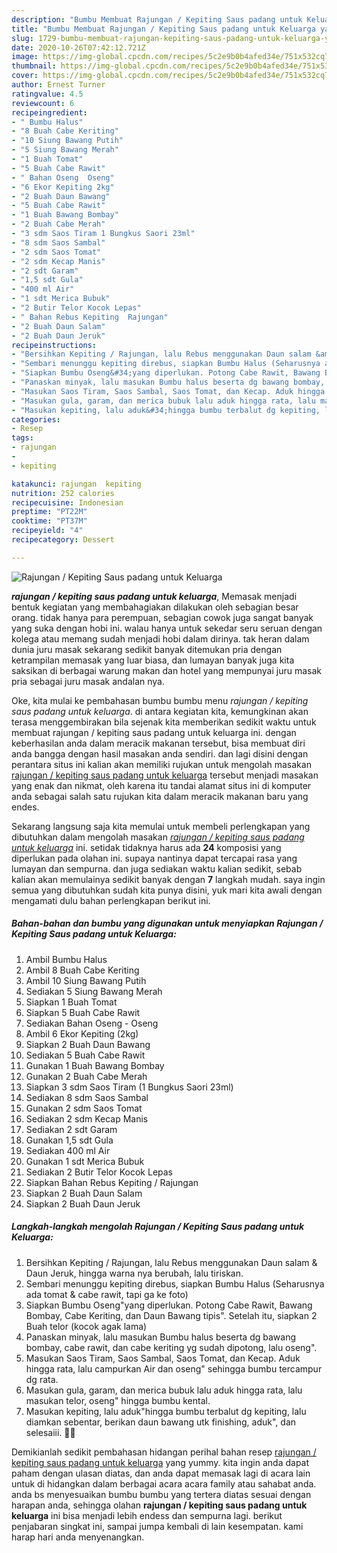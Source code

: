```yaml
---
description: "Bumbu Membuat Rajungan / Kepiting Saus padang untuk Keluarga yang Sempurna"
title: "Bumbu Membuat Rajungan / Kepiting Saus padang untuk Keluarga yang Sempurna"
slug: 1729-bumbu-membuat-rajungan-kepiting-saus-padang-untuk-keluarga-yang-sempurna
date: 2020-10-26T07:42:12.721Z
image: https://img-global.cpcdn.com/recipes/5c2e9b0b4afed34e/751x532cq70/rajungan-kepiting-saus-padang-untuk-keluarga-foto-resep-utama.jpg
thumbnail: https://img-global.cpcdn.com/recipes/5c2e9b0b4afed34e/751x532cq70/rajungan-kepiting-saus-padang-untuk-keluarga-foto-resep-utama.jpg
cover: https://img-global.cpcdn.com/recipes/5c2e9b0b4afed34e/751x532cq70/rajungan-kepiting-saus-padang-untuk-keluarga-foto-resep-utama.jpg
author: Ernest Turner
ratingvalue: 4.5
reviewcount: 6
recipeingredient:
- " Bumbu Halus"
- "8 Buah Cabe Keriting"
- "10 Siung Bawang Putih"
- "5 Siung Bawang Merah"
- "1 Buah Tomat"
- "5 Buah Cabe Rawit"
- " Bahan Oseng  Oseng"
- "6 Ekor Kepiting 2kg"
- "2 Buah Daun Bawang"
- "5 Buah Cabe Rawit"
- "1 Buah Bawang Bombay"
- "2 Buah Cabe Merah"
- "3 sdm Saos Tiram 1 Bungkus Saori 23ml"
- "8 sdm Saos Sambal"
- "2 sdm Saos Tomat"
- "2 sdm Kecap Manis"
- "2 sdt Garam"
- "1,5 sdt Gula"
- "400 ml Air"
- "1 sdt Merica Bubuk"
- "2 Butir Telor Kocok Lepas"
- " Bahan Rebus Kepiting  Rajungan"
- "2 Buah Daun Salam"
- "2 Buah Daun Jeruk"
recipeinstructions:
- "Bersihkan Kepiting / Rajungan, lalu Rebus menggunakan Daun salam &amp; Daun Jeruk, hingga warna nya berubah, lalu tiriskan."
- "Sembari menunggu kepiting direbus, siapkan Bumbu Halus (Seharusnya ada tomat &amp; cabe rawit, tapi ga ke foto)"
- "Siapkan Bumbu Oseng&#34;yang diperlukan. Potong Cabe Rawit, Bawang Bombay, Cabe Keriting, dan Daun Bawang tipis&#34;. Setelah itu, siapkan 2 Buah telor (kocok agak lama)"
- "Panaskan minyak, lalu masukan Bumbu halus beserta dg bawang bombay, cabe rawit, dan cabe keriting yg sudah dipotong, lalu oseng&#34;."
- "Masukan Saos Tiram, Saos Sambal, Saos Tomat, dan Kecap. Aduk hingga rata, lalu campurkan Air dan oseng&#34; sehingga bumbu tercampur dg rata."
- "Masukan gula, garam, dan merica bubuk lalu aduk hingga rata, lalu masukan telor, oseng&#34; hingga bumbu kental."
- "Masukan kepiting, lalu aduk&#34;hingga bumbu terbalut dg kepiting, lalu diamkan sebentar, berikan daun bawang utk finishing, aduk&#34;, dan selesaiii. 🤗🤗"
categories:
- Resep
tags:
- rajungan
- 
- kepiting

katakunci: rajungan  kepiting 
nutrition: 252 calories
recipecuisine: Indonesian
preptime: "PT22M"
cooktime: "PT37M"
recipeyield: "4"
recipecategory: Dessert

---
```



![Rajungan / Kepiting Saus padang untuk Keluarga](https://img-global.cpcdn.com/recipes/5c2e9b0b4afed34e/751x532cq70/rajungan-kepiting-saus-padang-untuk-keluarga-foto-resep-utama.jpg)

<b><i>rajungan / kepiting saus padang untuk keluarga</i></b>, Memasak menjadi bentuk kegiatan yang membahagiakan dilakukan oleh sebagian besar orang. tidak hanya para perempuan, sebagian cowok juga sangat banyak yang suka dengan hobi ini. walau hanya untuk sekedar seru seruan dengan kolega atau memang sudah menjadi hobi dalam dirinya. tak heran dalam dunia juru masak sekarang sedikit banyak ditemukan pria dengan ketrampilan memasak yang luar biasa, dan lumayan banyak juga kita saksikan di berbagai warung makan dan hotel yang mempunyai juru masak pria sebagai juru masak andalan nya.



Oke, kita mulai ke pembahasan bumbu bumbu menu <i>rajungan / kepiting saus padang untuk keluarga</i>. di antara kegiatan kita, kemungkinan akan terasa menggembirakan bila sejenak kita memberikan sedikit waktu untuk membuat rajungan / kepiting saus padang untuk keluarga ini. dengan keberhasilan anda dalam meracik makanan tersebut, bisa membuat diri anda bangga dengan hasil masakan anda sendiri. dan lagi disini dengan perantara situs ini kalian akan memiliki rujukan untuk mengolah masakan <u>rajungan / kepiting saus padang untuk keluarga</u> tersebut menjadi masakan yang enak dan nikmat, oleh karena itu tandai alamat situs ini di komputer anda sebagai salah satu rujukan kita dalam meracik makanan baru yang endes.


Sekarang langsung saja kita memulai untuk membeli perlengkapan yang dibutuhkan dalam mengolah masakan <u><i>rajungan / kepiting saus padang untuk keluarga</i></u> ini. setidak tidaknya harus ada <b>24</b> komposisi yang diperlukan pada olahan ini. supaya nantinya dapat tercapai rasa yang lumayan dan sempurna. dan juga sediakan waktu kalian sedikit, sebab kalian akan memulainya sedikit banyak dengan <b>7</b> langkah mudah. saya ingin semua yang dibutuhkan sudah kita punya disini, yuk mari kita awali dengan mengamati dulu bahan perlengkapan berikut ini.

<!--inarticleads1-->

##### Bahan-bahan dan bumbu yang digunakan untuk menyiapkan Rajungan / Kepiting Saus padang untuk Keluarga:

1. Ambil  Bumbu Halus
1. Ambil 8 Buah Cabe Keriting
1. Ambil 10 Siung Bawang Putih
1. Sediakan 5 Siung Bawang Merah
1. Siapkan 1 Buah Tomat
1. Siapkan 5 Buah Cabe Rawit
1. Sediakan  Bahan Oseng - Oseng
1. Ambil 6 Ekor Kepiting (2kg)
1. Siapkan 2 Buah Daun Bawang
1. Sediakan 5 Buah Cabe Rawit
1. Gunakan 1 Buah Bawang Bombay
1. Gunakan 2 Buah Cabe Merah
1. Siapkan 3 sdm Saos Tiram (1 Bungkus Saori 23ml)
1. Sediakan 8 sdm Saos Sambal
1. Gunakan 2 sdm Saos Tomat
1. Sediakan 2 sdm Kecap Manis
1. Sediakan 2 sdt Garam
1. Gunakan 1,5 sdt Gula
1. Sediakan 400 ml Air
1. Gunakan 1 sdt Merica Bubuk
1. Sediakan 2 Butir Telor Kocok Lepas
1. Siapkan  Bahan Rebus Kepiting / Rajungan
1. Siapkan 2 Buah Daun Salam
1. Siapkan 2 Buah Daun Jeruk




<!--inarticleads2-->

##### Langkah-langkah mengolah Rajungan / Kepiting Saus padang untuk Keluarga:

1. Bersihkan Kepiting / Rajungan, lalu Rebus menggunakan Daun salam &amp; Daun Jeruk, hingga warna nya berubah, lalu tiriskan.
1. Sembari menunggu kepiting direbus, siapkan Bumbu Halus (Seharusnya ada tomat &amp; cabe rawit, tapi ga ke foto)
1. Siapkan Bumbu Oseng&#34;yang diperlukan. Potong Cabe Rawit, Bawang Bombay, Cabe Keriting, dan Daun Bawang tipis&#34;. Setelah itu, siapkan 2 Buah telor (kocok agak lama)
1. Panaskan minyak, lalu masukan Bumbu halus beserta dg bawang bombay, cabe rawit, dan cabe keriting yg sudah dipotong, lalu oseng&#34;.
1. Masukan Saos Tiram, Saos Sambal, Saos Tomat, dan Kecap. Aduk hingga rata, lalu campurkan Air dan oseng&#34; sehingga bumbu tercampur dg rata.
1. Masukan gula, garam, dan merica bubuk lalu aduk hingga rata, lalu masukan telor, oseng&#34; hingga bumbu kental.
1. Masukan kepiting, lalu aduk&#34;hingga bumbu terbalut dg kepiting, lalu diamkan sebentar, berikan daun bawang utk finishing, aduk&#34;, dan selesaiii. 🤗🤗




Demikianlah sedikit pembahasan hidangan perihal bahan resep <u>rajungan / kepiting saus padang untuk keluarga</u> yang yummy. kita ingin anda dapat paham dengan ulasan diatas, dan anda dapat memasak lagi di acara lain untuk di hidangkan dalam berbagai acara acara family atau sahabat anda. anda bs menyesuaikan bumbu bumbu yang tertera diatas sesuai dengan harapan anda, sehingga olahan <b>rajungan / kepiting saus padang untuk keluarga</b> ini bisa menjadi lebih endess dan sempurna lagi. berikut penjabaran singkat ini, sampai jumpa kembali di lain kesempatan. kami harap hari anda menyenangkan.
